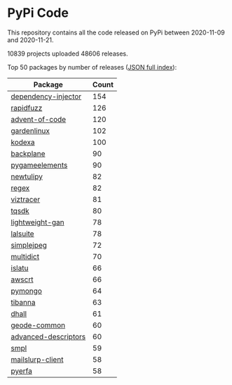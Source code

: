 # PyPi Code

This repository contains all the code released on PyPi between 2020-11-09 and 2020-11-21.

10839 projects uploaded 48606 releases. 

Top 50 packages by number of releases ([JSON full index](./index.json)):

| Package   | Count |
|-----------|-------|
| [dependency-injector](https://github.com/pypi-data/pypi-code-68/tree/import/dependency-injector) | 154 |
| [rapidfuzz](https://github.com/pypi-data/pypi-code-68/tree/import/rapidfuzz) | 126 |
| [advent-of-code](https://github.com/pypi-data/pypi-code-68/tree/import/advent-of-code) | 120 |
| [gardenlinux](https://github.com/pypi-data/pypi-code-68/tree/import/gardenlinux) | 102 |
| [kodexa](https://github.com/pypi-data/pypi-code-68/tree/import/kodexa) | 100 |
| [backplane](https://github.com/pypi-data/pypi-code-68/tree/import/backplane) | 90 |
| [pygameelements](https://github.com/pypi-data/pypi-code-68/tree/import/pygameelements) | 90 |
| [newtulipy](https://github.com/pypi-data/pypi-code-68/tree/import/newtulipy) | 82 |
| [regex](https://github.com/pypi-data/pypi-code-68/tree/import/regex) | 82 |
| [viztracer](https://github.com/pypi-data/pypi-code-68/tree/import/viztracer) | 81 |
| [tqsdk](https://github.com/pypi-data/pypi-code-68/tree/import/tqsdk) | 80 |
| [lightweight-gan](https://github.com/pypi-data/pypi-code-68/tree/import/lightweight-gan) | 78 |
| [lalsuite](https://github.com/pypi-data/pypi-code-68/tree/import/lalsuite) | 78 |
| [simplejpeg](https://github.com/pypi-data/pypi-code-68/tree/import/simplejpeg) | 72 |
| [multidict](https://github.com/pypi-data/pypi-code-68/tree/import/multidict) | 70 |
| [islatu](https://github.com/pypi-data/pypi-code-68/tree/import/islatu) | 66 |
| [awscrt](https://github.com/pypi-data/pypi-code-68/tree/import/awscrt) | 66 |
| [pymongo](https://github.com/pypi-data/pypi-code-68/tree/import/pymongo) | 64 |
| [tibanna](https://github.com/pypi-data/pypi-code-68/tree/import/tibanna) | 63 |
| [dhall](https://github.com/pypi-data/pypi-code-68/tree/import/dhall) | 61 |
| [geode-common](https://github.com/pypi-data/pypi-code-68/tree/import/geode-common) | 60 |
| [advanced-descriptors](https://github.com/pypi-data/pypi-code-68/tree/import/advanced-descriptors) | 60 |
| [smpl](https://github.com/pypi-data/pypi-code-68/tree/import/smpl) | 59 |
| [mailslurp-client](https://github.com/pypi-data/pypi-code-68/tree/import/mailslurp-client) | 58 |
| [pyerfa](https://github.com/pypi-data/pypi-code-68/tree/import/pyerfa) | 58 |
